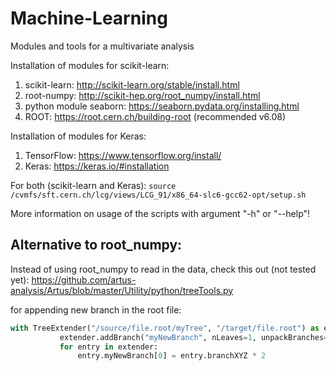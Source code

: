 # Machine-Learning
Modules and tools for a multivariate analysis

Installation of modules for scikit-learn:
1. scikit-learn: http://scikit-learn.org/stable/install.html
2. root-numpy: http://scikit-hep.org/root_numpy/install.html
3. python module seaborn: https://seaborn.pydata.org/installing.html
4. ROOT: https://root.cern.ch/building-root (recommended v6.08)

Installation of modules for Keras:
1. TensorFlow: https://www.tensorflow.org/install/
2. Keras: https://keras.io/#installation

For both (scikit-learn and Keras): `source /cvmfs/sft.cern.ch/lcg/views/LCG_91/x86_64-slc6-gcc62-opt/setup.sh`



More information on usage of the scripts with argument "-h" or "--help"!

## Alternative to root_numpy:
Instead of using root_numpy to read in the data, check this out (not tested yet): https://github.com/artus-analysis/Artus/blob/master/Utility/python/treeTools.py

for appending new branch in the root file:
```python
with TreeExtender("/source/file.root/myTree", "/target/file.root") as extender:
           extender.addBranch("myNewBranch", nLeaves=1, unpackBranches=["branchXYZ"])
           for entry in extender:
               entry.myNewBranch[0] = entry.branchXYZ * 2
```
